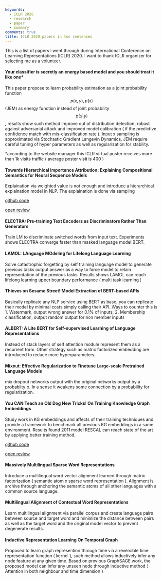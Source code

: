 ```yaml
---
keywords:
  - ICLR 2020
  - research
  - paper
  - summary
comments: true
title: ICLR 2020 papers in two sentences
---
```


This is a list of papers I went through during International Conference on Learning Representations (ICLR) 2020. I want to thank ICLR organizer for selecting me as a volunteer.


####  Your classifier is secretly an energy based model and you should treat it like one*

This paper propose to learn probability estimation as a joint probability function $$p(x,y), p(x)$$ (JEM)  as  energy function instead of joint probability $$p(x|y)$$, results show such method improve out of distribution detection, robust against adversarial attack and improved model calibration ( if the predictive confidence match with mis-classification rate ). Input x sampling is approximated via Stochastic Gradient Langevin Dynamics, JEM require careful tuning of hyper parameters as well as regularization for stability. 

*according to the website manager this ICLR virtual poster receives more than 1k visits traffic ( average poster visit is 400 )

####  Towards Hierarchical Importance Attribution: Explaining Compositional Semantics for Neural Sequence Models

Explaination via weighted value is not enough and introduce a hierarchical explaination model in NLP. The explaination is done via sampling  


[github code](https://github.com/INK-USC/hierarchical-explanation)


[open review](https://openreview.net/pdf?id=BkxRRkSKwr)


#### ELECTRA: Pre-training Text Encoders as Discriminators Rather Than Generators

Train LM to discriminate switched words from input text. Experiments shows ELECTRA converge faster than masked language model BERT.


####  LAMOL: LAnguage MOdeling for Lifelong Language Learning

Solve catastrophic forgetting by self training language model to generate previous tasks output answer as a way to force model to retain representation of the previous tasks. Results shows LAMOL can reach lifelong learning upper boundary performance ( multi task learning )


####  Thieves on Sesame Street! Model Extraction of BERT-based APIs

Basically replicate any NLP service using BERT as base, you can replicate their model by minimal costs simply calling their API. Ways to counter this is 1. Watermark, output wrong answer for 0.1% of inputs, 2. Membership classification, output random output for non member inputs 


####  ALBERT: A Lite BERT for Self-supervised Learning of Language Representations

Instead of stack layers of self attention module represent them as a recurrent form. Other strategy such as matrix factorized embedding are introduced to reduce more hyperparameters.



####  Mixout: Effective Regularization to Finetune Large-scale Pretrained Language Models

mix dropout networks output with the original networks output by a probablity p. In a sense it weakens some connection by a probability for regularization.



####  You CAN Teach an Old Dog New Tricks! On Training Knowledge Graph Embeddings

Study work in KG embeddings and affects of their training techniques and provide a framework to benchmark all previous KG embeddings in a same environment. Results found 2011 model RESCAL can reach state of the art by applying better training method.


[github code ](https://github.com/uma-pi1/kge)


[open review](https://openreview.net/pdf?id=BkxSmlBFvr)



####  Massively Multilingual Sparse Word Representations

Introduce a multilingual word vector alignment learned through matrix factorization ( semantic atom x sparse word representation ). Alignment is archive through anchoring the semantic atoms of all other languages with a common source language. 



####  Multilingual Alignment of Contextual Word Representations

Learn multilingual alignment via parallel corpus and create language pairs between source and target word and minimize the distance between pairs as well as the target word and the original model vector to prevent degenerate results.  


####  Inductive Representation Learning On Temporal Graph

Proposed to learn graph represention through time via a reversible time representation function ( kernel ), such method allows inductively infer any node feature at any given time. Based on previous GraphSAGE work, the proposed model can infer any unseen node through inductive method ( Attention in both neighbour and time dimension ) 



